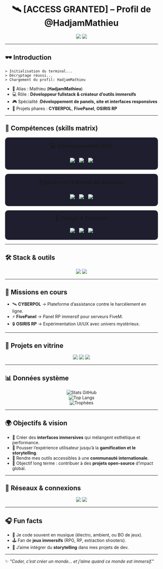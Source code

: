 <!-- Banner -->
<h1 align="center">🛰️ [ACCESS GRANTED] – Profil de @HadjamMathieu</h1>
<p align="center">
  <img src="https://img.shields.io/badge/STATUS-ONLINE-green?style=for-the-badge&logo=linux&logoColor=white">
  <img src="https://img.shields.io/badge/ROLE-Developer-blue?style=for-the-badge&logo=react&logoColor=white">
</p>

---

## 🕶️ Introduction
```
> Initialisation du terminal...
> Décryptage réussi...
> Chargement du profil: HadjamMathieu
```

- 👤 Alias : Mathieu (**HadjamMathieu**) 
- 💻 Rôle : **Développeur fullstack & créateur d’outils immersifs**  
- 🎮 Spécialité :**Développement de panels, site et interfaces responsives** 
- 🔐 Projets phares : **CYBERPOL**, **FivePanel**, **OSIRIS RP**  

---

## 🧩 Compétences (skills matrix)

<p align="center" style="background-color:#1E1E2F; padding:15px; border-radius:10px;">
  <strong style="font-size:18px;">💻 Développement Web</strong><br><br>
  <img src="https://img.shields.io/badge/JavaScript-F7DF1E?style=for-the-badge&logo=javascript&logoColor=black" style="margin:5px;"> 
  <img src="https://img.shields.io/badge/React-20232A?style=for-the-badge&logo=react&logoColor=61DAFB" style="margin:5px;"> 
  <img src="https://img.shields.io/badge/TailwindCSS-38B2AC?style=for-the-badge&logo=tailwindcss&logoColor=white" style="margin:5px;">
</p>

<p align="center" style="background-color:#1E1E2F; padding:15px; border-radius:10px; margin-top:10px;">
  <strong style="font-size:18px;">🗄️ Back-end & Bases de données</strong><br><br>
  <img src="https://img.shields.io/badge/PHP-777BB4?style=for-the-badge&logo=php&logoColor=white" style="margin:5px;"> 
  <img src="https://img.shields.io/badge/SQL-336791?style=for-the-badge&logo=postgresql&logoColor=white" style="margin:5px;"> 
  <img src="https://img.shields.io/badge/Lua-2C2D72?style=for-the-badge&logo=lua&logoColor=white" style="margin:5px;">
</p>

<p align="center" style="background-color:#1E1E2F; padding:15px; border-radius:10px; margin-top:10px;">
  <strong style="font-size:18px;">🎨 Design & Création</strong><br><br>
  <img src="https://img.shields.io/badge/Adobe%20Photoshop-31A8FF?style=for-the-badge&logo=adobephotoshop&logoColor=white" style="margin:5px;"> 
  <img src="https://img.shields.io/badge/Adobe%20Premiere%20Pro-9999FF?style=for-the-badge&logo=adobepremierepro&logoColor=white" style="margin:5px;"> 
  <img src="https://img.shields.io/badge/Adobe%20After%20Effects-9999FF?style=for-the-badge&logo=adobeaftereffects&logoColor=white" style="margin:5px;">
</p>



---

## 🛠️ Stack & outils
<p align="center">
  <img src="https://img.shields.io/badge/Code-VSCode-007ACC?style=for-the-badge&logo=visualstudiocode&logoColor=white">
  <img src="https://img.shields.io/badge/Versioning-GitHub-black?style=for-the-badge&logo=github&logoColor=white">
</p>

---

## 🚨 Missions en cours
- 🛰️ **CYBERPOL** → Plateforme d’assistance contre le harcèlement en ligne.  
- ⚡ **FivePanel** → Panel RP immersif pour serveurs FiveM.  
- 🔒 **OSIRIS RP** → Expérimentation UI/UX avec univers mystèrieux.  

---

## 📂 Projets en vitrine
<p align="center">
  <a href="#"><img src="https://img.shields.io/badge/CYBERPOL-Sécurité-orange?style=for-the-badge&logo=shield&logoColor=white"></a>
  <a href="#"><img src="https://img.shields.io/badge/FivePanel-RP%20Panel-blueviolet?style=for-the-badge&logo=server&logoColor=white"></a>
  <a href="#"><img src="https://img.shields.io/badge/OSIRIS%20RP-Immersion-ff0055?style=for-the-badge&logo=eye&logoColor=white"></a>
</p>

---

## 📊 Données système
<div align="center">

![Stats GitHub](https://github-readme-stats.vercel.app/api?username=HadjamMathieu&show_icons=true&theme=tokyonight&hide_border=true)  
![Top Langs](https://github-readme-stats.vercel.app/api/top-langs/?username=HadjamMathieu&layout=compact&theme=tokyonight&hide_border=true)  
![Trophées](https://github-profile-trophy.vercel.app/?username=HadjamMathieu&theme=matrix&margin-w=5&no-bg=true&no-frame=true)

</div>

---

## 🌍 Objectifs & vision
- 🚀 Créer des **interfaces immersives** qui mélangent esthétique et performance.  
- 🧠 Pousser l’expérience utilisateur jusqu’à la **gamification et le storytelling**.  
- 📡 Rendre mes outils accessibles à une **communauté internationale**.  
- 🎯 Objectif long terme : contribuer à des **projets open-source** d’impact global.  

---

## 🔗 Réseaux & connexions
<p align="center">
  <a href="https://www.linkedin.com/in/mathieu-hadjam-02209b360"><img src="https://img.shields.io/badge/LinkedIn-Hadjam%20Mathieu-0A66C2?style=for-the-badge&logo=linkedin&logoColor=white"></a>
  <a href="mailto:mathieuhadjam@gmail.com"><img src="https://img.shields.io/badge/Email-Contact-red?style=for-the-badge&logo=gmail&logoColor=white"></a>
</p>

---

## 🎧 Fun facts
- 🎵 Je code souvent en musique (électro, ambient, ou BO de jeux).  
- 🕹️ Fan de **jeux immersifs** (RPG, RP, extraction shooters).  
- 📖 J’aime intégrer du **storytelling** dans mes projets de dev.  

---

✨ _"Coder, c’est créer un monde… et j’aime quand ce monde est immersif."_

